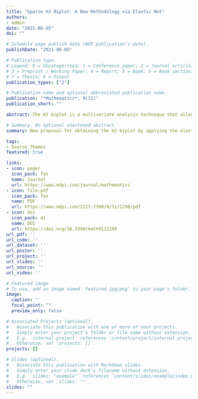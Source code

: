 ```yaml
---
title: "Sparse HJ Biplot: A New Methodology via Elastic Net"
authors:
- admin
date: "2021-06-05"
doi: ""

# Schedule page publish date (NOT publication's date).
publishDate: "2021-06-05"

# Publication type.
# Legend: 0 = Uncategorized; 1 = Conference paper; 2 = Journal article;
# 3 = Preprint / Working Paper; 4 = Report; 5 = Book; 6 = Book section;
# 7 = Thesis; 8 = Patent
publication_types: ["2"]

# Publication name and optional abbreviated publication name.
publication: "*Mathematics*, 9(11)"
publication_short: ""

abstract: The HJ biplot is a multivariate analysis technique that allows us to represent both individuals and variables in a space of reduced dimensions. To adapt this approach to massive datasets, it is necessary to implement new techniques that are capable of reducing the dimensionality of the data and improving interpretation. Because of this, we propose a modern approach to obtaining the HJ biplot called the elastic net HJ biplot, which applies the elastic net penalty to improve the interpretation of the results. It is a novel algorithm in the sense that it is the first attempt within the biplot family in which regularisation methods are used to obtain modified loadings to optimise the results. As a complement to the proposed method, and to give practical support to it, a package has been developed in the R language called SparseBiplots. This package fills a gap that exists in the context of the HJ biplot through penalized techniques since in addition to the elastic net, it also includes the ridge and lasso to obtain the HJ biplot. To complete the study, a practical comparison is made with the standard HJ biplot and the disjoint biplot, and some results common to these methods are analysed. 

# Summary. An optional shortened abstract.
summary: New proposal for obtaining the HJ biplot by applying the elastic net penalty to improve the interpretation of the results

tags:
- Source Themes
featured: true

links:
- icon: pager
  icon_pack: fas
  name: Journal
  url: https://www.mdpi.com/journal/mathematics
- icon: file-pdf
  icon_pack: fas
  name: PDF
  url: https://www.mdpi.com/2227-7390/9/11/1298/pdf
- icon: doi
  icon_pack: ai
  name: DOI
  url: https://doi.org/10.3390/math9111298
url_pdf: ''
url_code: ''
url_dataset: ''
url_poster: ''
url_project: ''
url_slides: ''
url_source: ''
url_video: ''

# Featured image
# To use, add an image named `featured.jpg/png` to your page's folder. 
image:
  caption: ''
  focal_point: ""
  preview_only: false

# Associated Projects (optional).
#   Associate this publication with one or more of your projects.
#   Simply enter your project's folder or file name without extension.
#   E.g. `internal-project` references `content/project/internal-project/index.md`.
#   Otherwise, set `projects: []`.
projects: []

# Slides (optional).
#   Associate this publication with Markdown slides.
#   Simply enter your slide deck's filename without extension.
#   E.g. `slides: "example"` references `content/slides/example/index.md`.
#   Otherwise, set `slides: ""`.
slides: ""
---
```

